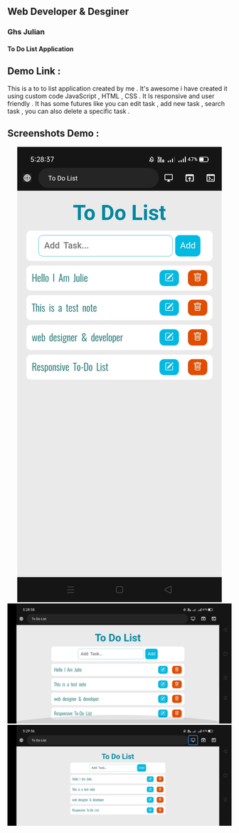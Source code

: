 ## Web Developer & Desginer 
### Ghs Julian
#### To Do List Application 


## Demo Link : 

This is a to to list application created by me . It's awesome i have created it using custom code JavaScript , HTML , CSS . It Is responsive and user friendly . It has some futures like you
can edit task , add new task , search task , you can also delete a specific task .

## Screenshots Demo : 
<center>
<img src="screenshots/s1.jpg">
<img src="screenshots/s2.jpg">
<img src="screenshots/s3.jpg">

</center>
